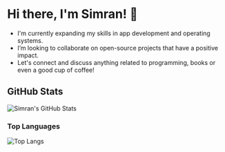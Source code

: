 # Hi there, I'm Simran! 👋

- I'm currently expanding my skills in app development and operating systems. 
- I’m looking to collaborate on open-source projects that have a positive impact.
- Let's connect and discuss anything related to programming, books or even a good cup of coffee!

## GitHub Stats

![Simran's GitHub Stats](https://github-readme-stats.vercel.app/api?username=Simran2404&show_icons=true&count_private=true&theme=radical)

### Top Languages
 ![Top Langs](https://github-readme-stats.vercel.app/api/top-langs/?username=kritika-pattalam&layout=compact)


